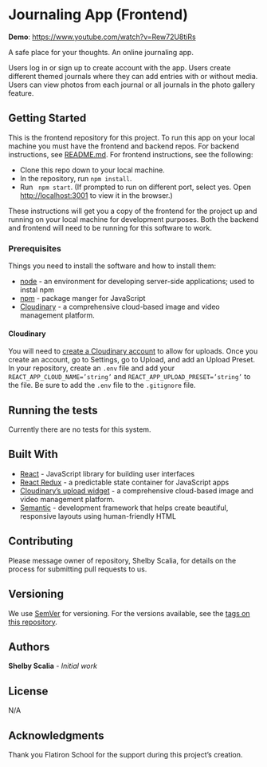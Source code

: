 # Journaling App (Frontend)

**Demo**: https://www.youtube.com/watch?v=Rew72U8tiRs

A safe place for your thoughts. An online journaling app. 

Users log in or sign up to create account with the app. Users create different themed journals where they can add entries with or without media. Users can view photos from each journal or all journals in the photo gallery feature. 

## Getting Started

This is the frontend repository for this project. To run this app on your local machine you must have the frontend and backend repos. For backend instructions, see [README.md](https://github.com/srscalia/journal_app_backend). For frontend instructions, see the following:

  * Clone this repo down to your local machine. 
  * In the repository, run `npm install`.
  * Run ` npm start`. (If prompted to run on different port, select yes. Open [http://localhost:3001](http://localhost:3001) to view it in the browser.)
  
These instructions will get you a copy of the frontend for the project up and running on your local machine for development purposes. Both the backend and frontend will need to be running for this software to work.

### Prerequisites

Things you need to install the software and how to install them:

  * [node](https://nodejs.org/en/) - an environment for developing server-side applications; used to instal npm
  * [npm](https://docs.npmjs.com/) - package manger for JavaScript 
  * [Cloudinary](https://cloudinary.com/) -  a comprehensive cloud-based image and video management platform.

#### Cloudinary

You will need to [create a Cloudinary account](https://cloudinary.com/users/register/free) to allow for uploads. Once you create an account,  go to Settings, go to Upload, and add an Upload Preset. In your repository, create an `.env` file and add your `REACT_APP_CLOUD_NAME=’string’` and `REACT_APP_UPLOAD_PRESET=’string’` to the file. Be sure to add the `.env` file to the `.gitignore` file.

## Running the tests

Currently there are no tests for this system.

## Built With

  * [React](https://reactjs.org/docs/getting-started.html) - JavaScript library for building user interfaces
  * [React Redux](https://redux.js.org/basics/usage-with-react) - a predictable state container for JavaScript apps
  * [Cloudinary’s upload widget](https://cloudinary.com/documentation/upload_widget) -  a comprehensive cloud-based image and video management platform.
  * [Semantic](https://semantic-ui.com/) - development framework that helps create beautiful, responsive layouts using human-friendly HTML

## Contributing

Please message owner of repository, Shelby Scalia, for details on the process for submitting pull requests to us.

## Versioning

We use [SemVer](http://semver.org/) for versioning. For the versions available, see the [tags on this repository](https://github.com/srscalia/kitty_kard_backend/tags). 

## Authors

**Shelby Scalia** - *Initial work*

## License

N/A

## Acknowledgments

Thank you Flatiron School for the support during this project’s creation. 

